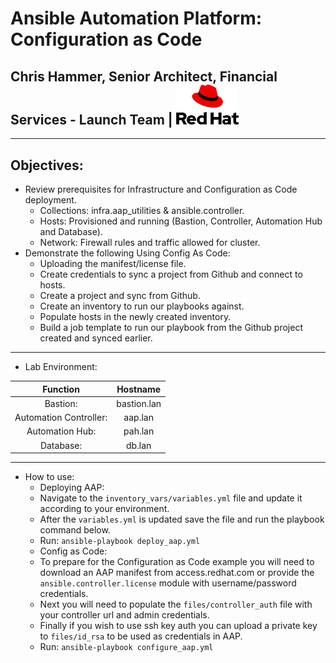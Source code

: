 # Ansible Automation Platform: Configuration as Code
## Chris Hammer, Senior Architect, Financial Services - Launch Team | <img src="redhat-logo.png" style="width:100px;"/>
---
## Objectives:
- Review prerequisites for Infrastructure and Configuration as Code deployment.
    - Collections: infra.aap_utilities & ansible.controller.
    - Hosts: Provisioned and running (Bastion, Controller, Automation Hub and Database).
    - Network: Firewall rules and traffic allowed for cluster.
- Demonstrate the following Using Config As Code: 
    - Uploading the manifest/license file.
    - Create credentials to sync a project from Github and connect to hosts. 
    - Create a project and sync from Github.
    - Create an inventory to run our playbooks against.
    - Populate hosts in the newly created inventory.
    - Build a job template to run our playbook from the Github project created and synced earlier. 
---
- Lab Environment:  

| Function    | Hostname |
| :--------: | :-------: |
| Bastion:   |  bastion.lan  |
| Automation Controller:  | aap.lan  |
| Automation Hub: | pah.lan  |
| Database:  |  db.lan  |

---
- How to use:
    - Deploying AAP:
    - Navigate to the `inventory_vars/variables.yml` file and update it according to your environment.
    - After the `variables.yml` is updated save the file and run the playbook command below. 
    - Run: `ansible-playbook deploy_aap.yml`
    - Config as Code:  
    - To prepare for the Configuration as Code example you will need to download an AAP manifest from access.redhat.com or provide the `ansible.controller.license` module with username/password credentials.   
    - Next you will need to populate the `files/controller_auth` file with your controller url and admin credentials.   
    - Finally if you wish to use ssh key auth you can upload a private key to `files/id_rsa` to be used as credentials in AAP.   
    - Run: `ansible-playbook configure_aap.yml`
    
